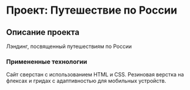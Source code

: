 # Проект: Путешествие по России

## Описание проекта
Лэндинг, посвященный путешествиям по России

### Примененные технологии

Сайт сверстан с использованием HTML и CSS. Резиновая верстка на флексах и гридах с адаптивностью для мобильных устройств.